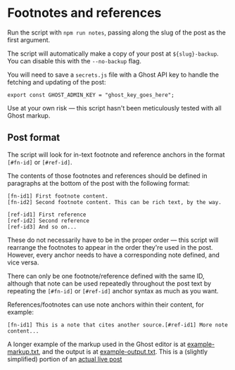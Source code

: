 # Footnotes and references

Run the script with `npm run notes`, passing along the slug of the post as the first argument.

The script will automatically make a copy of your post at `${slug}-backup`. You can disable this with the `--no-backup` flag.

You will need to save a `secrets.js` file with a Ghost API key to handle the fetching and updating of the post:

```
export const GHOST_ADMIN_KEY = "ghost_key_goes_here";
```

Use at your own risk — this script hasn't been meticulously tested with all Ghost markup.

## Post format

The script will look for in-text footnote and reference anchors in the format `[#fn-id]` or `[#ref-id]`.

The contents of those footnotes and references should be defined in paragraphs at the bottom of the post with the following format:

```
[fn-id1] First footnote content.
[fn-id2] Second footnote content. This can be rich text, by the way.

[ref-id1] First reference
[ref-id2] Second reference
[ref-id3] And so on...
```

These do not necessarily have to be in the proper order — this script will rearrange the footnotes to appear in the order they're used in the post. However, every anchor needs to have a corresponding note defined, and vice versa.

There can only be one footnote/reference defined with the same ID, although that note can be used repeatedly throughout the post text by repeating the `[#fn-id]` or `[#ref-id]` anchor syntax as much as you want.

References/footnotes can use note anchors within their content, for example:

```
[fn-id1] This is a note that cites another source.[#ref-id1] More note content...
```

A longer example of the markup used in the Ghost editor is at [example-markup.txt](docs/example-markup.txt), and the output is at [example-output.txt](docs/example-output.txt). This is a (slightly simplified) portion of an [actual live post](https://citationneeded.news/issue-49/)
